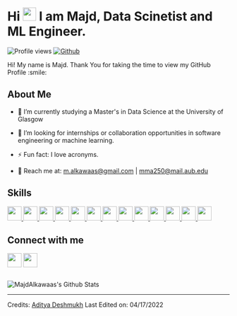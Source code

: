 <!-- <p align="center">
    <img width="200" src="https://avatars.githubusercontent.com/u/73228648?v=4" , style="border-radius: 100px;">
</p> -->

<h1> 
  Hi <img src = "https://raw.githubusercontent.com/MartinHeinz/MartinHeinz/master/wave.gif" width = 30px> I am Majd, Data Scinetist and ML Engineer. 
</h1>
<p align = 'center'>
</p>


![Profile views](https://komarev.com/ghpvc/?username=MajdAlkawaas)
[![Github](https://img.shields.io/github/followers/MajdAlkawaas?label=Follow&style=social)](https://github.com/MajdAlkawaas)

<div size='20px'> Hi! My name is Majd. Thank You for taking the time to view my GitHub Profile :smile: 
</div>


<h2> About Me </h2>
<!-- <img width="55%" align="right" alt="Github" src="https://raw.githubusercontent.com/onimur/.github/master/.resources/git-header.svg" /> -->
<!-- ![Majd's github stats](https://github-readme-stats.vercel.app/api?username=MajdAlkawaas&show_icons=true&hide_border=true)  -->

- 🔭 I’m currently studying a Master's in Data Science at the University of Glasgow
  
- 👯 I’m looking for internships or collaboration opportunities in software engineering or machine learning.
  
- ⚡ Fun fact: I love acronyms.

- 💬 Reach me at: m.alkawaas@gmail.com | mma250@mail.aub.edu

<h2> Skills 
</h2>
<a href= https://github.com/MajdAlkawaas?tab=repositories&q=&type=&language=python&sort= >     <img width ='32px' src ='https://raw.githubusercontent.com/rahulbanerjee26/githubAboutMeGenerator/main/icons/python.svg'> </a>
<a href= https://github.com/MajdAlkawaas?tab=repositories&q=&type=&language=java&sort= >       <img width ='32px' src ='https://raw.githubusercontent.com/rahulbanerjee26/githubAboutMeGenerator/main/icons/java.svg'> </a>
<a href= https://github.com/MajdAlkawaas?tab=repositories&q=&type=&language=scikit&sort= >     <img width ='32px' src ='https://raw.githubusercontent.com/rahulbanerjee26/githubAboutMeGenerator/main/icons/scikit.svg'> </a>
<a href= https://github.com/MajdAlkawaas?tab=repositories&q=&type=&language=cpp&sort= >        <img width ='32px' src ='https://raw.githubusercontent.com/rahulbanerjee26/githubAboutMeGenerator/main/icons/cpp.svg'> </a>
<a href= https://github.com/MajdAlkawaas?tab=repositories&q=&type=&language=django&sort= >     <img width ='32px' src ='https://raw.githubusercontent.com/rahulbanerjee26/githubAboutMeGenerator/main/icons/django.svg'> </a>
<a href= https://github.com/MajdAlkawaas?tab=repositories&q=&type=&language=css&sort= >        <img width ='32px' src ='https://raw.githubusercontent.com/rahulbanerjee26/githubAboutMeGenerator/main/icons/css.svg'> </a>
<a href= https://github.com/MajdAlkawaas?tab=repositories&q=&type=&language=html&sort= >       <img width ='32px' src ='https://raw.githubusercontent.com/rahulbanerjee26/githubAboutMeGenerator/main/icons/html.svg'> </a>
<a href= https://github.com/MajdAlkawaas?tab=repositories&q=&type=&language=sql&sort= >        <img width ='32px' src ='https://raw.githubusercontent.com/rahulbanerjee26/githubAboutMeGenerator/main/icons/mysql.svg'> </a>
<a href= https://github.com/MajdAlkawaas?tab=repositories&q=&type=&language=git&sort= >        <img width ='32px' src ='https://raw.githubusercontent.com/rahulbanerjee26/githubAboutMeGenerator/main/icons/git.svg'> </a>
<a href="#">        <img width ='32px' src ='https://raw.githubusercontent.com/rahulbanerjee26/githubAboutMeGenerator/main/icons/photoshop.svg'> </a>
<a href="#">        <img width ='32px' src ='https://raw.githubusercontent.com/rahulbanerjee26/githubAboutMeGenerator/main/icons/bootstrap.svg'> </a>
<a href="#">        <img width ='32px' src ='https://raw.githubusercontent.com/rahulbanerjee26/githubAboutMeGenerator/main/icons/azure.svg'> </a>
<a href="#">        <img width ='32px' src ='https://raw.githubusercontent.com/rahulbanerjee26/githubAboutMeGenerator/main/icons/arduino.svg'> </a>

<h2> 
  Connect with me 
</h2>
<a href = 'https://www.linkedin.com/in/majdalkawaas'> <img width = '32px' align= 'center' src="https://raw.githubusercontent.com/rahulbanerjee26/githubAboutMeGenerator/main/icons/linked-in-alt.svg"/></a> 
<a href = 'https://www.github.com/MajdAlkawaas'> <img width = '32px' align= 'center' src="https://raw.githubusercontent.com/rahulbanerjee26/githubAboutMeGenerator/main/icons/github.svg"/></a>

<h2> </h2>

<img  align="center" alt="MajdAlkawaas's Github Stats" src="https://github-readme-stats.vercel.app/api?username=MajdAlkawaas&show_icons=true&hide_border=true" />


<br>

-----
Credits: [Aditya Deshmukh](https://github.com/Aditya664)
Last Edited on: 04/17/2022
